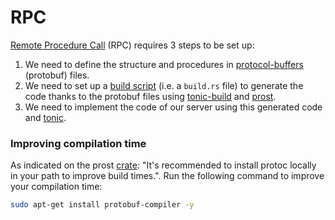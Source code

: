 # RPC

[Remote Procedure Call](https://en.wikipedia.org/wiki/Remote_procedure_call) (RPC) requires 3 steps to be set up:

1. We need to define the structure and procedures in [protocol-buffers](https://developers.google.com/protocol-buffers/docs/proto3) (protobuf) files.
2. We need to set up a [build script](https://doc.rust-lang.org/cargo/reference/build-scripts.html) (i.e. a `build.rs` file) to generate the code thanks to the protobuf files using [tonic-build](https://crates.io/crates/tonic-build) and [prost](https://crates.io/crates/prost).
3. We need to implement the code of our server using this generated code and [tonic](https://crates.io/crates/tonic).

### Improving compilation time

As indicated on the prost [crate](https://crates.io/crates/prost): "It's recommended to install protoc locally in your path to improve build times.". Run the following command to improve your compilation time:

```bash
sudo apt-get install protobuf-compiler -y
```
